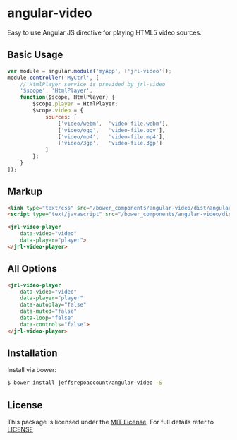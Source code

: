 # angular-video
Easy to use Angular JS directive for playing HTML5 video sources.

## Basic Usage

```javascript
var module = angular.module('myApp', ['jrl-video']);
module.controller('MyCtrl', [
    // HtmlPlayer service is provided by jrl-video
    '$scope', 'HtmlPlayer',
    function($scope, HtmlPlayer) {
        $scope.player = HtmlPlayer;
        $scope.video = { 
            sources: [
                ['video/webm',  'video-file.webm'],
                ['video/ogg',   'video-file.ogv'],
                ['video/mp4',   'video-file.mp4'],
                ['video/3gp',   'video-file.3gp']
            ]
        };
    }
]);
```

## Markup

```html
<link type="text/css" src="/bower_components/angular-video/dist/angular-video.min.css" />
<script type="text/javascript" src="/bower_components/angular-video/dist/angular-video.min.js"></script>

<jrl-video-player 
    data-video="video"
    data-player="player">
</jrl-video-player>
```

## All Options

```html
<jrl-video-player 
    data-video="video"
    data-player="player"
    data-autoplay="false"
    data-muted="false"
    data-loop="false"
    data-controls="false">
</jrl-video-player>
```

## Installation

Install via bower:

```bash
$ bower install jeffsrepoaccount/angular-video -S
```

## License

This package is licensed under the [MIT License](https://opensource.org/licenses/MIT). For full details refer to [LICENSE](https://raw.githubusercontent.com/jeffsrepoaccount/angular-video/master/LICENSE)

